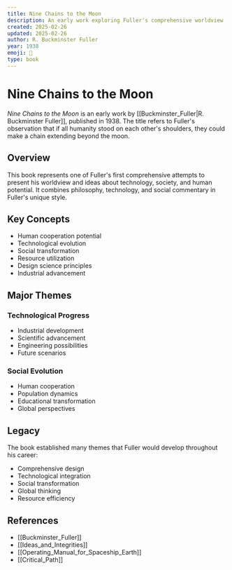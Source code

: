 ```yaml
---
title: Nine Chains to the Moon
description: An early work exploring Fuller's comprehensive worldview
created: 2025-02-26
updated: 2025-02-26
author: R. Buckminster Fuller
year: 1938
emoji: 🌙
type: book
---
```


# Nine Chains to the Moon

*Nine Chains to the Moon* is an early work by [[Buckminster_Fuller|R. Buckminster Fuller]], published in 1938. The title refers to Fuller's observation that if all humanity stood on each other's shoulders, they could make a chain extending beyond the moon.

## Overview

This book represents one of Fuller's first comprehensive attempts to present his worldview and ideas about technology, society, and human potential. It combines philosophy, technology, and social commentary in Fuller's unique style.

## Key Concepts

- Human cooperation potential
- Technological evolution
- Social transformation
- Resource utilization
- Design science principles
- Industrial advancement

## Major Themes

### Technological Progress
- Industrial development
- Scientific advancement
- Engineering possibilities
- Future scenarios

### Social Evolution
- Human cooperation
- Population dynamics
- Educational transformation
- Global perspectives

## Legacy

The book established many themes that Fuller would develop throughout his career:
- Comprehensive design
- Technological integration
- Social transformation
- Global thinking
- Resource efficiency

## References

- [[Buckminster_Fuller]]
- [[Ideas_and_Integrities]]
- [[Operating_Manual_for_Spaceship_Earth]]
- [[Critical_Path]] 